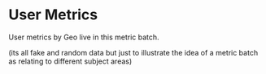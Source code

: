 # User Metrics

User metrics by Geo live in this metric batch.

(its all fake and random data but just to illustrate the idea of a metric batch as relating to different subject areas)
